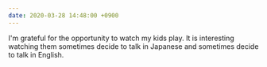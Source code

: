 ```yaml
---
date: 2020-03-28 14:48:00 +0900
---
```


I'm grateful for the opportunity to watch my kids play. It is interesting watching them sometimes decide to talk in Japanese and sometimes decide to talk in English.
